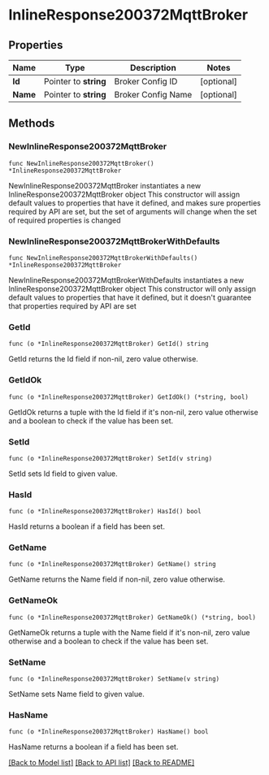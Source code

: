 # InlineResponse200372MqttBroker

## Properties

Name | Type | Description | Notes
------------ | ------------- | ------------- | -------------
**Id** | Pointer to **string** | Broker Config ID | [optional] 
**Name** | Pointer to **string** | Broker Config Name | [optional] 

## Methods

### NewInlineResponse200372MqttBroker

`func NewInlineResponse200372MqttBroker() *InlineResponse200372MqttBroker`

NewInlineResponse200372MqttBroker instantiates a new InlineResponse200372MqttBroker object
This constructor will assign default values to properties that have it defined,
and makes sure properties required by API are set, but the set of arguments
will change when the set of required properties is changed

### NewInlineResponse200372MqttBrokerWithDefaults

`func NewInlineResponse200372MqttBrokerWithDefaults() *InlineResponse200372MqttBroker`

NewInlineResponse200372MqttBrokerWithDefaults instantiates a new InlineResponse200372MqttBroker object
This constructor will only assign default values to properties that have it defined,
but it doesn't guarantee that properties required by API are set

### GetId

`func (o *InlineResponse200372MqttBroker) GetId() string`

GetId returns the Id field if non-nil, zero value otherwise.

### GetIdOk

`func (o *InlineResponse200372MqttBroker) GetIdOk() (*string, bool)`

GetIdOk returns a tuple with the Id field if it's non-nil, zero value otherwise
and a boolean to check if the value has been set.

### SetId

`func (o *InlineResponse200372MqttBroker) SetId(v string)`

SetId sets Id field to given value.

### HasId

`func (o *InlineResponse200372MqttBroker) HasId() bool`

HasId returns a boolean if a field has been set.

### GetName

`func (o *InlineResponse200372MqttBroker) GetName() string`

GetName returns the Name field if non-nil, zero value otherwise.

### GetNameOk

`func (o *InlineResponse200372MqttBroker) GetNameOk() (*string, bool)`

GetNameOk returns a tuple with the Name field if it's non-nil, zero value otherwise
and a boolean to check if the value has been set.

### SetName

`func (o *InlineResponse200372MqttBroker) SetName(v string)`

SetName sets Name field to given value.

### HasName

`func (o *InlineResponse200372MqttBroker) HasName() bool`

HasName returns a boolean if a field has been set.


[[Back to Model list]](../README.md#documentation-for-models) [[Back to API list]](../README.md#documentation-for-api-endpoints) [[Back to README]](../README.md)


